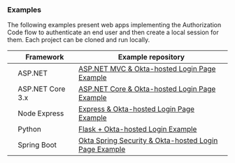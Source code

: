 ### Examples

The following examples present web apps implementing the Authorization Code flow to authenticate an end user and then create a local session for them. Each project can be cloned and run locally.

|                                       | Framework    | Example repository                                             |
| :-----------------------------------: | ------------ | -------------------------------------------------------------- |
| <i class="icon code-dotnet-32"></i> | ASP.NET | [ASP.NET MVC & Okta-hosted Login Page Example](https://github.com/okta/samples-aspnet/tree/master/okta-hosted-login) |
| <i class="icon code-dotnet-32"></i> | ASP.NET Core 3.x | [ASP.NET Core & Okta-hosted Login Page Example](https://github.com/okta/samples-aspnetcore/tree/master/samples-aspnetcore-3x/okta-hosted-login) |
| <i class="icon code-nodejs-32"></i> | Node Express | [Express & Okta-hosted Login Page Example](https://github.com/okta/samples-nodejs-express-4/tree/master/okta-hosted-login) |
| <i class="icon code-python-32"></i> | Python | [Flask + Okta-hosted Login Example](https://github.com/okta/samples-python-flask/tree/master/okta-hosted-login) |
| <i class="icon code-spring-32"></i>     | Spring Boot | [Okta Spring Security & Okta-hosted Login Page Example](https://github.com/okta/samples-java-spring/tree/master/okta-hosted-login) |
